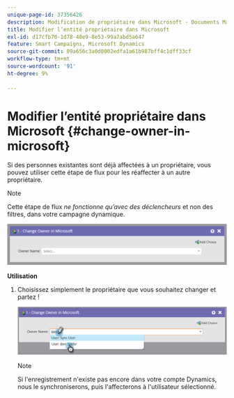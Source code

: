 ```yaml
---
unique-page-id: 37356426
description: Modification de propriétaire dans Microsoft - Documents Marketo - Documentation du produit
title: Modifier l’entité propriétaire dans Microsoft
exl-id: d17cfb70-1d78-48e9-8e53-99a7abd5a647
feature: Smart Campaigns, Microsoft Dynamics
source-git-commit: 09a656c3a0d0002edfa1a61b987bff4c1dff33cf
workflow-type: tm+mt
source-wordcount: '91'
ht-degree: 9%

---
```


# Modifier l’entité propriétaire dans Microsoft {#change-owner-in-microsoft}

Si des personnes existantes sont déjà affectées à un propriétaire, vous pouvez utiliser cette étape de flux pour les réaffecter à un autre propriétaire.

>[!NOTE]
>
>Cette étape de flux _ne fonctionne qu’avec des déclencheurs_ et non des filtres, dans votre campagne dynamique.

![](assets/change-owner-in-microsoft-1.png)

**Utilisation**

1. Choisissez simplement le propriétaire que vous souhaitez changer et partez !

   ![](assets/change-owner-in-microsoft-2.png)

   >[!NOTE]
   >
   >Si l&#39;enregistrement n&#39;existe pas encore dans votre compte Dynamics, nous le synchroniserons, puis l&#39;affecterons à l&#39;utilisateur sélectionné.
